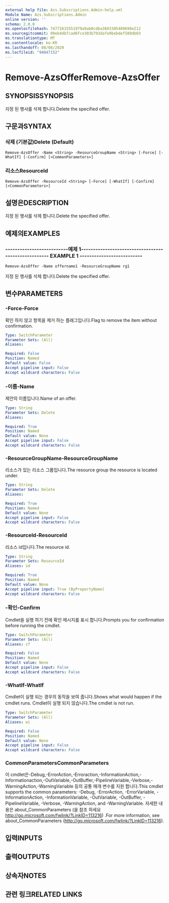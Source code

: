 ```yaml
---
external help file: Azs.Subscriptions.Admin-help.xml
Module Name: Azs.Subscriptions.Admin
online version: ''
schema: 2.0.0
ms.openlocfilehash: 74772615551979a9ab0cdba3603305489698e212
ms.sourcegitcommit: 09eb4dbfcad6fce303b793dafe9bebdef589db03
ms.translationtype: MT
ms.contentlocale: ko-KR
ms.lasthandoff: 08/08/2020
ms.locfileid: "94047152"
---
```

# <span data-ttu-id="e0472-101">Remove-AzsOffer</span><span class="sxs-lookup"><span data-stu-id="e0472-101">Remove-AzsOffer</span></span>

## <span data-ttu-id="e0472-102">SYNOPSIS</span><span class="sxs-lookup"><span data-stu-id="e0472-102">SYNOPSIS</span></span>
<span data-ttu-id="e0472-103">지정 된 행사를 삭제 합니다.</span><span class="sxs-lookup"><span data-stu-id="e0472-103">Delete the specified offer.</span></span>

## <span data-ttu-id="e0472-104">구문과</span><span class="sxs-lookup"><span data-stu-id="e0472-104">SYNTAX</span></span>

### <span data-ttu-id="e0472-105">삭제 (기본값)</span><span class="sxs-lookup"><span data-stu-id="e0472-105">Delete (Default)</span></span>
```
Remove-AzsOffer -Name <String> -ResourceGroupName <String> [-Force] [-WhatIf] [-Confirm] [<CommonParameters>]
```

### <span data-ttu-id="e0472-106">리소스</span><span class="sxs-lookup"><span data-stu-id="e0472-106">ResourceId</span></span>
```
Remove-AzsOffer -ResourceId <String> [-Force] [-WhatIf] [-Confirm] [<CommonParameters>]
```

## <span data-ttu-id="e0472-107">설명은</span><span class="sxs-lookup"><span data-stu-id="e0472-107">DESCRIPTION</span></span>
<span data-ttu-id="e0472-108">지정 된 행사를 삭제 합니다.</span><span class="sxs-lookup"><span data-stu-id="e0472-108">Delete the specified offer.</span></span>

## <span data-ttu-id="e0472-109">예제의</span><span class="sxs-lookup"><span data-stu-id="e0472-109">EXAMPLES</span></span>

### <span data-ttu-id="e0472-110">--------------------------예제 1--------------------------</span><span class="sxs-lookup"><span data-stu-id="e0472-110">-------------------------- EXAMPLE 1 --------------------------</span></span>
```
Remove-AzsOffer -Name offername1 -ResourceGroupName rg1
```

<span data-ttu-id="e0472-111">지정 된 행사를 삭제 합니다.</span><span class="sxs-lookup"><span data-stu-id="e0472-111">Delete the specified offer.</span></span>

## <span data-ttu-id="e0472-112">변수</span><span class="sxs-lookup"><span data-stu-id="e0472-112">PARAMETERS</span></span>

### <span data-ttu-id="e0472-113">-Force</span><span class="sxs-lookup"><span data-stu-id="e0472-113">-Force</span></span>
<span data-ttu-id="e0472-114">확인 하지 않고 항목을 제거 하는 플래그입니다.</span><span class="sxs-lookup"><span data-stu-id="e0472-114">Flag to remove the item without confirmation.</span></span>

```yaml
Type: SwitchParameter
Parameter Sets: (All)
Aliases: 

Required: False
Position: Named
Default value: False
Accept pipeline input: False
Accept wildcard characters: False
```

### <span data-ttu-id="e0472-115">-이름</span><span class="sxs-lookup"><span data-stu-id="e0472-115">-Name</span></span>
<span data-ttu-id="e0472-116">제안의 이름입니다.</span><span class="sxs-lookup"><span data-stu-id="e0472-116">Name of an offer.</span></span>

```yaml
Type: String
Parameter Sets: Delete
Aliases: 

Required: True
Position: Named
Default value: None
Accept pipeline input: False
Accept wildcard characters: False
```

### <span data-ttu-id="e0472-117">-ResourceGroupName</span><span class="sxs-lookup"><span data-stu-id="e0472-117">-ResourceGroupName</span></span>
<span data-ttu-id="e0472-118">리소스가 있는 리소스 그룹입니다.</span><span class="sxs-lookup"><span data-stu-id="e0472-118">The resource group the resource is located under.</span></span>

```yaml
Type: String
Parameter Sets: Delete
Aliases: 

Required: True
Position: Named
Default value: None
Accept pipeline input: False
Accept wildcard characters: False
```

### <span data-ttu-id="e0472-119">-ResourceId</span><span class="sxs-lookup"><span data-stu-id="e0472-119">-ResourceId</span></span>
<span data-ttu-id="e0472-120">리소스 id입니다.</span><span class="sxs-lookup"><span data-stu-id="e0472-120">The resource id.</span></span>

```yaml
Type: String
Parameter Sets: ResourceId
Aliases: id

Required: True
Position: Named
Default value: None
Accept pipeline input: True (ByPropertyName)
Accept wildcard characters: False
```

### <span data-ttu-id="e0472-121">-확인</span><span class="sxs-lookup"><span data-stu-id="e0472-121">-Confirm</span></span>
<span data-ttu-id="e0472-122">Cmdlet을 실행 하기 전에 확인 메시지를 표시 합니다.</span><span class="sxs-lookup"><span data-stu-id="e0472-122">Prompts you for confirmation before running the cmdlet.</span></span>

```yaml
Type: SwitchParameter
Parameter Sets: (All)
Aliases: cf

Required: False
Position: Named
Default value: None
Accept pipeline input: False
Accept wildcard characters: False
```

### <span data-ttu-id="e0472-123">-WhatIf</span><span class="sxs-lookup"><span data-stu-id="e0472-123">-WhatIf</span></span>
<span data-ttu-id="e0472-124">Cmdlet이 실행 되는 경우의 동작을 보여 줍니다.</span><span class="sxs-lookup"><span data-stu-id="e0472-124">Shows what would happen if the cmdlet runs.</span></span>
<span data-ttu-id="e0472-125">Cmdlet이 실행 되지 않습니다.</span><span class="sxs-lookup"><span data-stu-id="e0472-125">The cmdlet is not run.</span></span>

```yaml
Type: SwitchParameter
Parameter Sets: (All)
Aliases: wi

Required: False
Position: Named
Default value: None
Accept pipeline input: False
Accept wildcard characters: False
```

### <span data-ttu-id="e0472-126">CommonParameters</span><span class="sxs-lookup"><span data-stu-id="e0472-126">CommonParameters</span></span>
<span data-ttu-id="e0472-127">이 cmdlet은-Debug,-ErrorAction,-Erroraction,-InformationAction,-Informationaction,-OutVariable,-OutBuffer,-PipelineVariable,-Verbose,-WarningAction,-WarningVariable 등의 공통 매개 변수를 지원 합니다.</span><span class="sxs-lookup"><span data-stu-id="e0472-127">This cmdlet supports the common parameters: -Debug, -ErrorAction, -ErrorVariable, -InformationAction, -InformationVariable, -OutVariable, -OutBuffer, -PipelineVariable, -Verbose, -WarningAction, and -WarningVariable.</span></span> <span data-ttu-id="e0472-128">자세한 내용은 about_CommonParameters (을 참조 하세요 http://go.microsoft.com/fwlink/?LinkID=113216) .</span><span class="sxs-lookup"><span data-stu-id="e0472-128">For more information, see about_CommonParameters (http://go.microsoft.com/fwlink/?LinkID=113216).</span></span>

## <span data-ttu-id="e0472-129">입력</span><span class="sxs-lookup"><span data-stu-id="e0472-129">INPUTS</span></span>

## <span data-ttu-id="e0472-130">출력</span><span class="sxs-lookup"><span data-stu-id="e0472-130">OUTPUTS</span></span>

## <span data-ttu-id="e0472-131">상속자</span><span class="sxs-lookup"><span data-stu-id="e0472-131">NOTES</span></span>

## <span data-ttu-id="e0472-132">관련 링크</span><span class="sxs-lookup"><span data-stu-id="e0472-132">RELATED LINKS</span></span>

